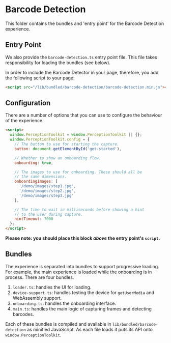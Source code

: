 # Barcode Detection

This folder contains the bundles and 'entry point' for the Barcode Detection
experience.

## Entry Point

We also provide the `barcode-detection.ts` entry point file. This file takes
responsibility for loading the bundles (see below).

In order to include the Barcode Detector in your page, therefore, you add the
following script to your page:

```html
<script src="/lib/bundled/barcode-detection/barcode-detection.min.js"></script>
```

## Configuration

There are a number of options that you can use to configure the behaviour of the
experience.

```html
<script>
  window.PerceptionToolkit = window.PerceptionToolkit || {};
  window.PerceptionToolkit.config = {
    // The button to use for starting the capture.
    button: document.getElementById('get-started'),

    // Whether to show an onboarding flow.
    onboarding: true,

    // The images to use for onboarding. These should all be
    // the same dimensions.
    onboardingImages: [
      '/demo/images/step1.jpg',
      '/demo/images/step2.jpg',
      '/demo/images/step3.jpg'
    ],

    // The time to wait in milliseconds before showing a hint
    // to the user during capture.
    hintTimeout: 7000
  };
</script>
```

**Please note: you should place this block _above_ the entry point's `script`.**

## Bundles

The experience is separated into bundles to support progressive loading. For example, the main experience is loaded while the onboarding is in process. There are four bundles.

1. `loader.ts`: handles the UI for loading.
2. `device-support.ts`: handles testing the device for `getUserMedia` and WebAssembly support.
3. `onboarding.ts`: handles the onboarding interface.
4. `main.ts`: handles the main logic of capturing frames and detecting barcodes.

Each of these bundles is compiled and available in `lib/bundled/barcode-detection`
as minified JavaScript. As each file loads it puts its API onto `window.PerceptionToolkit`.


